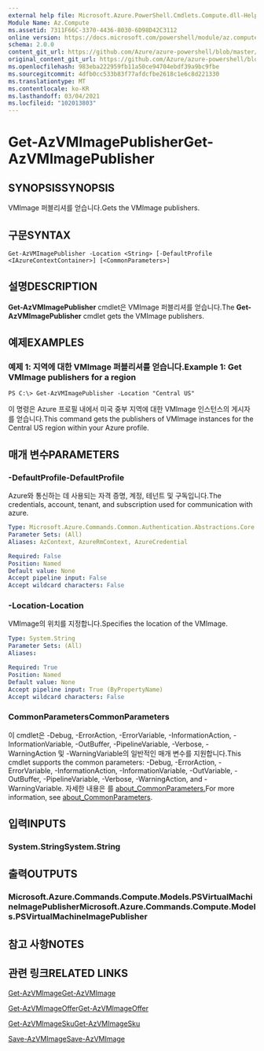 ```yaml
---
external help file: Microsoft.Azure.PowerShell.Cmdlets.Compute.dll-Help.xml
Module Name: Az.Compute
ms.assetid: 7311F66C-3370-4436-8030-6D98D42C3112
online version: https://docs.microsoft.com/powershell/module/az.compute/get-azvmimagepublisher
schema: 2.0.0
content_git_url: https://github.com/Azure/azure-powershell/blob/master/src/Compute/Compute/help/Get-AzVMImagePublisher.md
original_content_git_url: https://github.com/Azure/azure-powershell/blob/master/src/Compute/Compute/help/Get-AzVMImagePublisher.md
ms.openlocfilehash: 983eba222959fb11a50ce94704ebdf39a9bc9fbe
ms.sourcegitcommit: 4dfb0cc533b83f77afdcfbe2618c1e6c8d221330
ms.translationtype: MT
ms.contentlocale: ko-KR
ms.lasthandoff: 03/04/2021
ms.locfileid: "102013803"
---
```

# <span data-ttu-id="46ff0-101">Get-AzVMImagePublisher</span><span class="sxs-lookup"><span data-stu-id="46ff0-101">Get-AzVMImagePublisher</span></span>

## <span data-ttu-id="46ff0-102">SYNOPSIS</span><span class="sxs-lookup"><span data-stu-id="46ff0-102">SYNOPSIS</span></span>
<span data-ttu-id="46ff0-103">VMImage 퍼블리셔를 얻습니다.</span><span class="sxs-lookup"><span data-stu-id="46ff0-103">Gets the VMImage publishers.</span></span>

## <span data-ttu-id="46ff0-104">구문</span><span class="sxs-lookup"><span data-stu-id="46ff0-104">SYNTAX</span></span>

```
Get-AzVMImagePublisher -Location <String> [-DefaultProfile <IAzureContextContainer>] [<CommonParameters>]
```

## <span data-ttu-id="46ff0-105">설명</span><span class="sxs-lookup"><span data-stu-id="46ff0-105">DESCRIPTION</span></span>
<span data-ttu-id="46ff0-106">**Get-AzVMImagePublisher** cmdlet은 VMImage 퍼블리셔를 얻습니다.</span><span class="sxs-lookup"><span data-stu-id="46ff0-106">The **Get-AzVMImagePublisher** cmdlet gets the VMImage publishers.</span></span>

## <span data-ttu-id="46ff0-107">예제</span><span class="sxs-lookup"><span data-stu-id="46ff0-107">EXAMPLES</span></span>

### <span data-ttu-id="46ff0-108">예제 1: 지역에 대한 VMImage 퍼블리셔를 얻습니다.</span><span class="sxs-lookup"><span data-stu-id="46ff0-108">Example 1: Get VMImage publishers for a region</span></span>
```
PS C:\> Get-AzVMImagePublisher -Location "Central US"
```

<span data-ttu-id="46ff0-109">이 명령은 Azure 프로필 내에서 미국 중부 지역에 대한 VMImage 인스턴스의 게시자를 얻습니다.</span><span class="sxs-lookup"><span data-stu-id="46ff0-109">This command gets the publishers of VMImage instances for the Central US region within your Azure profile.</span></span>

## <span data-ttu-id="46ff0-110">매개 변수</span><span class="sxs-lookup"><span data-stu-id="46ff0-110">PARAMETERS</span></span>

### <span data-ttu-id="46ff0-111">-DefaultProfile</span><span class="sxs-lookup"><span data-stu-id="46ff0-111">-DefaultProfile</span></span>
<span data-ttu-id="46ff0-112">Azure와 통신하는 데 사용되는 자격 증명, 계정, 테넌트 및 구독입니다.</span><span class="sxs-lookup"><span data-stu-id="46ff0-112">The credentials, account, tenant, and subscription used for communication with azure.</span></span>

```yaml
Type: Microsoft.Azure.Commands.Common.Authentication.Abstractions.Core.IAzureContextContainer
Parameter Sets: (All)
Aliases: AzContext, AzureRmContext, AzureCredential

Required: False
Position: Named
Default value: None
Accept pipeline input: False
Accept wildcard characters: False
```

### <span data-ttu-id="46ff0-113">-Location</span><span class="sxs-lookup"><span data-stu-id="46ff0-113">-Location</span></span>
<span data-ttu-id="46ff0-114">VMImage의 위치를 지정합니다.</span><span class="sxs-lookup"><span data-stu-id="46ff0-114">Specifies the location of the VMImage.</span></span>

```yaml
Type: System.String
Parameter Sets: (All)
Aliases:

Required: True
Position: Named
Default value: None
Accept pipeline input: True (ByPropertyName)
Accept wildcard characters: False
```

### <span data-ttu-id="46ff0-115">CommonParameters</span><span class="sxs-lookup"><span data-stu-id="46ff0-115">CommonParameters</span></span>
<span data-ttu-id="46ff0-116">이 cmdlet은 -Debug, -ErrorAction, -ErrorVariable, -InformationAction, -InformationVariable, -OutBuffer, -PipelineVariable, -Verbose, -WarningAction 및 -WarningVariable의 일반적인 매개 변수를 지원합니다.</span><span class="sxs-lookup"><span data-stu-id="46ff0-116">This cmdlet supports the common parameters: -Debug, -ErrorAction, -ErrorVariable, -InformationAction, -InformationVariable, -OutVariable, -OutBuffer, -PipelineVariable, -Verbose, -WarningAction, and -WarningVariable.</span></span> <span data-ttu-id="46ff0-117">자세한 내용은 를 [about_CommonParameters.](http://go.microsoft.com/fwlink/?LinkID=113216)</span><span class="sxs-lookup"><span data-stu-id="46ff0-117">For more information, see [about_CommonParameters](http://go.microsoft.com/fwlink/?LinkID=113216).</span></span>

## <span data-ttu-id="46ff0-118">입력</span><span class="sxs-lookup"><span data-stu-id="46ff0-118">INPUTS</span></span>

### <span data-ttu-id="46ff0-119">System.String</span><span class="sxs-lookup"><span data-stu-id="46ff0-119">System.String</span></span>

## <span data-ttu-id="46ff0-120">출력</span><span class="sxs-lookup"><span data-stu-id="46ff0-120">OUTPUTS</span></span>

### <span data-ttu-id="46ff0-121">Microsoft.Azure.Commands.Compute.Models.PSVirtualMachineImagePublisher</span><span class="sxs-lookup"><span data-stu-id="46ff0-121">Microsoft.Azure.Commands.Compute.Models.PSVirtualMachineImagePublisher</span></span>

## <span data-ttu-id="46ff0-122">참고 사항</span><span class="sxs-lookup"><span data-stu-id="46ff0-122">NOTES</span></span>

## <span data-ttu-id="46ff0-123">관련 링크</span><span class="sxs-lookup"><span data-stu-id="46ff0-123">RELATED LINKS</span></span>

[<span data-ttu-id="46ff0-124">Get-AzVMImage</span><span class="sxs-lookup"><span data-stu-id="46ff0-124">Get-AzVMImage</span></span>](./Get-AzVMImage.md)

[<span data-ttu-id="46ff0-125">Get-AzVMImageOffer</span><span class="sxs-lookup"><span data-stu-id="46ff0-125">Get-AzVMImageOffer</span></span>](./Get-AzVMImageOffer.md)

[<span data-ttu-id="46ff0-126">Get-AzVMImageSku</span><span class="sxs-lookup"><span data-stu-id="46ff0-126">Get-AzVMImageSku</span></span>](./Get-AzVMImageSku.md)

[<span data-ttu-id="46ff0-127">Save-AzVMImage</span><span class="sxs-lookup"><span data-stu-id="46ff0-127">Save-AzVMImage</span></span>](./Save-AzVMImage.md)


